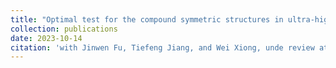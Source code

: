 ```yaml
---
title: "Optimal test for the compound symmetric structures in ultra-high dimensions"
collection: publications
date: 2023-10-14
citation: 'with Jinwen Fu, Tiefeng Jiang, and Wei Xiong, unde review at Annals of Statistics.'
---
```


